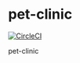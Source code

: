# pet-clinic

[![CircleCI](https://dl.circleci.com/status-badge/img/gh/kmaznitsyn/pet-clinic/tree/master.svg?style=svg)](https://dl.circleci.com/status-badge/redirect/gh/kmaznitsyn/pet-clinic/tree/master)

pet-clinic
